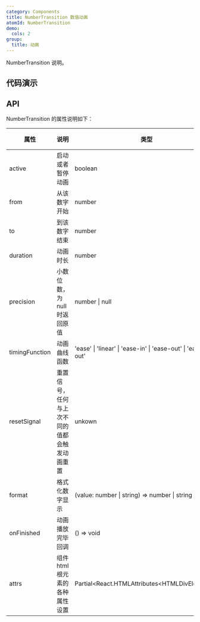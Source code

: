 ```yaml
---
category: Components
title: NumberTransition 数值动画
atomId: NumberTransition
demo:
  cols: 2
group:
  title: 动画
---
```


NumberTransition 说明。

## 代码演示

<!-- prettier-ignore -->
<code src="./demo/basic.tsx"></code>
<code src="./demo/precision.tsx"></code>
<code src="./demo/duration.tsx"></code>
<code src="./demo/reset.tsx"></code>
<code src="./demo/format.tsx"></code>
<code src="./demo/timing-function.tsx"></code>

## API

NumberTransition 的属性说明如下：

| 属性           | 说明                                         | 类型                                                           | 默认值           | 版本 |
| -------------- | -------------------------------------------- | -------------------------------------------------------------- | ---------------- | ---- |
| active         | 启动或者暂停动画                             | boolean                                                        | --               | --   |
| from           | 从该数字开始                                 | number                                                         | 0                | --   |
| to             | 到该数字结束                                 | number                                                         | 10               | --   |
| duration       | 动画时长                                     | number                                                         | 3000             | --   |
| precision      | 小数位数，为 null 时返回原值                 | number \| null                                                 | 0                | --   |
| timingFunction | 动画曲线函数                                 | 'ease' \| 'linear' \| 'ease-in' \| 'ease-out' \| 'ease-in-out' | 'ease'           | --   |
| resetSignal    | 重置信号，任何与上次不同的值都会触发动画重置 | unkown                                                         | --               | --   |
| format         | 格式化数字显示                               | (value: number \| string) => number \| string                  | (value) => value | --   |
| onFinished     | 动画播放完毕回调                             | () => void                                                     | --               | --   |
| attrs          | 组件 html 根元素的各种属性设置               | Partial\<React.HTMLAttributes\<HTMLDivElement>>                | --               | --   |
